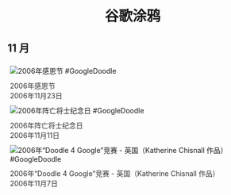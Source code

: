 
<h1 align="center"> 谷歌涂鸦 </h1>




## 11 月

<div class="image">


<img src="https:https://lh3.googleusercontent.com/YFSC2MOu83M5ZUAavmtQUn6tmEW7o1ZoC9XB4ZDtuyIySkFVzFgo2eQ8NXHCuRUYkereIMbu512PzEUe-CnAJSczF-ZFYR4jcJG7Ifg8_g=s660" alt="2006年感恩节 #GoogleDoodle" style="margin: 5px"/>
<div class="info" style="font-size: 14px; color:#333333; margin:5px"><div class="title">2006年感恩节</div><div class="date">2006年11月23日</div></div>

<img src="https://www.google.com/logos/2006/poppy06.gif" alt="2006年阵亡将士纪念日 #GoogleDoodle" style="margin: 5px"/>
<div class="info" style="font-size: 14px; color:#333333; margin:5px"><div class="title">2006年阵亡将士纪念日</div><div class="date">2006年11月11日</div></div>

<img src="https://www.google.com/logos/2006/uk_doodle4google06.gif" alt="2006年“Doodle 4 Google”竞赛 - 英国（Katherine Chisnall 作品） #GoogleDoodle" style="margin: 5px"/>
<div class="info" style="font-size: 14px; color:#333333; margin:5px"><div class="title">2006年“Doodle 4 Google”竞赛 - 英国（Katherine Chisnall 作品）</div><div class="date">2006年11月7日</div></div>

</div>








